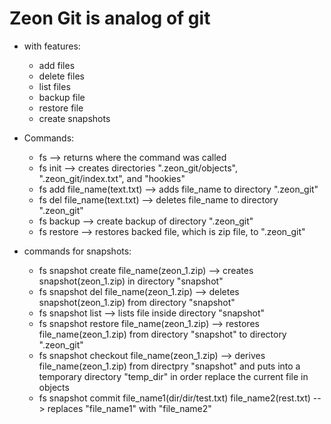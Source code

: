 # Zeon Git is analog of git
- with features:
  - add files
  - delete files
  - list files
  - backup file
  - restore file
  - create snapshots


- Commands:

  - fs --> returns where the command was called
  - fs init --> creates directories ".zeon_git/objects", ".zeon_git/index.txt", and "hookies"
  - fs add file_name(text.txt) --> adds file_name to directory ".zeon_git"
  - fs del file_name(text.txt) --> deletes file_name to directory ".zeon_git"
  - fs backup --> create backup of directory ".zeon_git"
  - fs restore --> restores backed file, which is zip file, to ".zeon_git"
 
- commands for snapshots:
  - fs snapshot create file_name(zeon_1.zip) --> creates snapshot(zeon_1.zip) in directory "snapshot"
  - fs snapshot del file_name(zeon_1.zip) --> deletes snapshot(zeon_1.zip) from directory "snapshot"
  - fs snapshot list --> lists file inside directory "snapshot"
  - fs snapshot restore file_name(zeon_1.zip) --> restores file_name(zeon_1.zip) from directory "snapshot" to directory ".zeon_git"
  - fs snapshot checkout file_name(zeon_1.zip) --> derives file_name(zeon_1.zip) from directpry "snapshot" and puts into a temporary directory "temp_dir"
    in order replace the current file in objects
  - fs snapshot commit file_name1(dir/dir/test.txt) file_name2(rest.txt) --> replaces "file_name1" with "file_name2"
  
  

